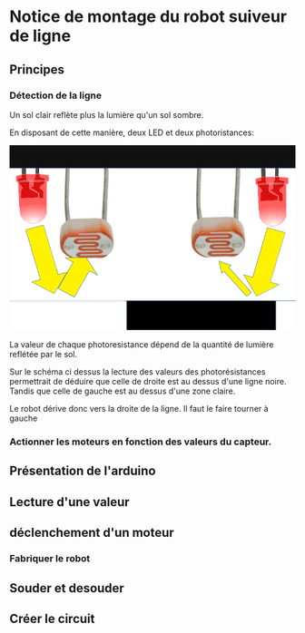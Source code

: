 # Notice de montage du robot suiveur de ligne

## Principes

### Détection de la ligne

Un sol clair reflète plus la lumière qu'un sol sombre.

En disposant de cette manière, deux LED et deux photoristances:

![schema de principe](doc/principe.png)

La valeur de chaque photoresistance dépend de la quantité de lumière reflétée par le sol.

Sur le schéma ci dessus la lecture des valeurs des photorésistances permettrait de déduire que celle de droite est au dessus d'une ligne noire. Tandis que celle de gauche est au dessus d'une zone claire.

Le robot dérive donc vers la droite de la ligne. Il faut le faire tourner à gauche

### Actionner les moteurs en fonction des valeurs du capteur.

## Présentation de l'arduino

## Lecture d'une valeur

## déclenchement d'un moteur


### Fabriquer le robot

## Souder et desouder

## Créer le circuit